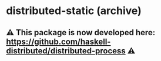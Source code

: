 # distributed-static (archive)

## :warning: This package is now developed here: https://github.com/haskell-distributed/distributed-process :warning:
